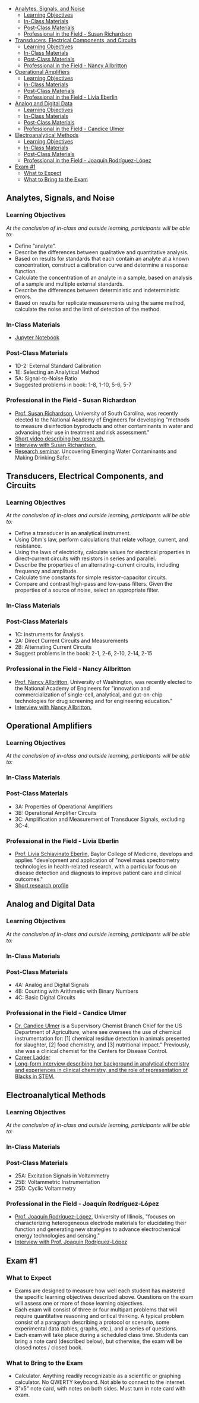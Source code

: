 - [Analytes, Signals, and Noise](#analytes-signals-and-noise)
  - [Learning Objectives](#learning-objectives)
  - [In-Class Materials](#in-class-materials)
  - [Post-Class Materials](#post-class-materials)
  - [Professional in the Field - Susan Richardson](#professional-in-the-field---susan-richardson)
- [Transducers, Electrical Components, and Circuits](#transducers-electrical-components-and-circuits)
  - [Learning Objectives](#learning-objectives-1)
  - [In-Class Materials](#in-class-materials-1)
  - [Post-Class Materials](#post-class-materials-1)
  - [Professional in the Field - Nancy Allbritton](#professional-in-the-field---nancy-allbritton)
- [Operational Amplifiers](#operational-amplifiers)
  - [Learning Objectives](#learning-objectives-2)
  - [In-Class Materials](#in-class-materials-2)
  - [Post-Class Materials](#post-class-materials-2)
  - [Professional in the Field - Livia Eberlin](#professional-in-the-field---livia-eberlin)
- [Analog and Digital Data](#analog-and-digital-data)
  - [Learning Objectives](#learning-objectives-3)
  - [In-Class Materials](#in-class-materials-3)
  - [Post-Class Materials](#post-class-materials-3)
  - [Professional in the Field - Candice Ulmer](#professional-in-the-field---candice-ulmer)
- [Electroanalytical Methods](#electroanalytical-methods)
  - [Learning Objectives](#learning-objectives-4)
  - [In-Class Materials](#in-class-materials-4)
  - [Post-Class Materials](#post-class-materials-4)
  - [Professional in the Field - Joaquín Rodríguez-López](#professional-in-the-field---joaquín-rodríguez-lópez)
- [Exam #1](#exam-1)
  - [What to Expect](#what-to-expect)
  - [What to Bring to the Exam](#what-to-bring-to-the-exam)

## Analytes, Signals, and Noise
### Learning Objectives
*At the conclusion of in-class and outside learning, participants will be able to:*
- Define “analyte”.
- Describe the differences between qualitative and quantitative analysis. 
- Based on results for standards that each contain an analyte at a known concentration, construct a calibration curve and determine a response function.
- Calculate the concentration of an analyte in a sample, based on analysis of a sample and multiple external standards.
- Describe the differences between deterministic and indeterministic errors.
- Based on results for replicate measurements using the same method, calculate the noise and the limit of detection of the method.
### In-Class Materials
- [Jupyter Notebook](https://github.com/mfbush/instrumental-analysis/blob/main/notebooks/signals-and-noise.ipynb)
### Post-Class Materials
- 1D-2: External Standard Calibration
- 1E: Selecting an Analytical Method
- 5A: Signal-to-Noise Ratio
- Suggested problems in book: 1-8, 1-10, 5-6, 5-7
### Professional in the Field - Susan Richardson
- [Prof. Susan Richardson](https://sc.edu/study/colleges_schools/chemistry_and_biochemistry/our_people/directory/richardson_susan.php), University of South Carolina, was recently elected to the National Academy of Engineers for developing "methods to measure disinfection byproducts and other contaminants in water and advancing their use in treatment and risk assessment."
- [Short video describing her research.](https://youtu.be/w6L71FA9tAg?si=SjP2ogs1YfZx5NB7)
- [Interview with Susan Richardson.](https://theanalyticalscientist.com/fields-applications/an-affinity-for-water)
- [Research seminar](https://youtu.be/dCXKkU3q4nM?si=lwU2MrJcFWtLBZZD). Uncovering Emerging Water Contaminants and Making Drinking Safer.

## Transducers, Electrical Components, and Circuits
### Learning Objectives
*At the conclusion of in-class and outside learning, participants will be able to:*
- Define a transducer in an analytical instrument.
- Using Ohm's law, perform calculations that relate voltage, current, and resistance.
- Using the laws of electricity, calculate values for electrical properties in direct-current circuits with resistors in series and parallel.
- Describe the properties of an alternating-current circuits, including frequency and amplitude.
- Calculate time constants for simple resistor-capacitor circuits. 
- Compare and contrast high-pass and low-pass filters. Given the properties of a source of noise, select an appropriate filter.
### In-Class Materials
### Post-Class Materials
- 1C: Instruments for Analysis
- 2A: Direct Current Circuits and Measurements
- 2B: Alternating Current Circuits
- Suggest problems in the book: 2-1, 2-6, 2-10, 2-14, 2-15
### Professional in the Field - Nancy Allbritton
- [Prof. Nancy Allbritton](https://bioe.uw.edu/portfolio-items/nancy-allbritton/), University of Washington, was recently elected to the National Academy of Engineers for "innovation and commercialization of single-cell, analytical, and gut-on-chip technologies for drug screening and for engineering education."
- [Interview with Nancy Allbritton.](https://www.engr.washington.edu/news/article/2019-10-01/meet-nancy-allbritton)

## Operational Amplifiers
### Learning Objectives
*At the conclusion of in-class and outside learning, participants will be able to:*
### In-Class Materials
### Post-Class Materials
- 3A: Properties of Operational Amplifiers
- 3B: Operational Amplifier Circuits
- 3C: Amplification and Measurement of Transducer Signals, excluding 3C-4.
### Professional in the Field - Livia Eberlin
- [Prof. Livia Schiavinato Eberlin](https://www.bcm.edu/people-search/livia-eberlin-20756), Baylor College of Medicine, develops and applies "development and application of "novel mass spectrometry technologies in health-related research, with a particular focus on disease detection and diagnosis to improve patient care and clinical outcomes."
- [Short research profile](https://theanalyticalscientist.com/business-education/leading-by-example)

## Analog and Digital Data
### Learning Objectives
*At the conclusion of in-class and outside learning, participants will be able to:*
### In-Class Materials
### Post-Class Materials
- 4A: Analog and Digital Signals
- 4B: Counting with Arithmetic with Binary Numbers
- 4C: Basic Digital Circuits
### Professional in the Field - Candice Ulmer
- [Dr. Candice Ulmer](https://www.linkedin.com/in/candice-z-ulmer-holland-ph-d-40851453) is a Supervisory Chemist Branch Chief for the US Department of Agriculture, where see oversees the use of chemical instrumentation for: [1] chemical residue detection in animals presented for slaughter, [2] food chemistry, and [3] nutritional impact." Previously, she was a clinical chemist for the Centers for Disease Control.
- [Career Ladder](https://cen.acs.org/careers/women-in-science/Career-Ladder-Candice-Z-Ulmer-Holland/101/i5 )
- [Long-form interview describing her background in analytical chemistry and experiences in clinical chemistry, and the role of representation of Blacks in STEM.](https://youtu.be/gyxrtypcmZI?si=LUD0QembCXc-Pn0a)

## Electroanalytical Methods
### Learning Objectives
*At the conclusion of in-class and outside learning, participants will be able to:*
### In-Class Materials
### Post-Class Materials
- 25A: Excitation Signals in Voltammetry
- 25B: Voltammetric Instrumentation
- 25D: Cyclic Voltammetry
### Professional in the Field - Joaquín Rodríguez-López
- [Prof. Joaquín Rodríguez-López](https://chemistry.illinois.edu/joaquinr), University of Illinois, "focuses on characterizing heterogeneous electrode materials for elucidating their function and generating new strategies to advance electrochemical energy technologies and sensing."
- [Interview with Prof. Joaquín Rodríguez-López](https://youtu.be/x4nCq8uyjPU?si=4kbXja-P4vPOUVE_)

## Exam #1
### What to Expect
- Exams are designed to measure how well each student has mastered the specific learning objectives described above. Questions on the exam will assess one or more of those learning objectives.
- Each exam will consist of three or four multipart problems that will require quantitative reasoning and critical thinking. A typical problem consist of a paragraph describing a protocol or scenario, some experimental data (tables, graphs, etc.), and a series of questions. 
- Each exam will take place during a scheduled class time. Students can bring a note card (described below), but otherwise, the exam will be closed notes / closed book.
### What to Bring to the Exam
- Calculator. Anything readily recognizable as a scientific or graphing calculator. No QWERTY keyboard. Not able to connect to the internet.
- 3"x5" note card, with notes on both sides. Must turn in note card with exam.

